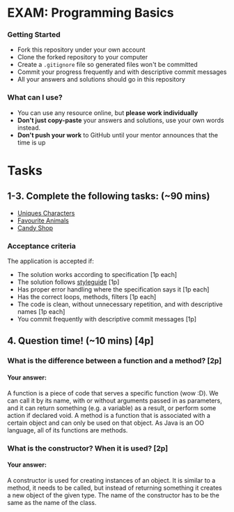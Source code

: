 # EXAM: Programming Basics

### Getting Started
 - Fork this repository under your own account
 - Clone the forked repository to your computer
 - Create a `.gitignore` file so generated files won't be committed
 - Commit your progress frequently and with descriptive commit messages
 - All your answers and solutions should go in this repository

### What can I use?
- You can use any resource online, but **please work individually**
- **Don't just copy-paste** your answers and solutions, use your own words instead.
- **Don't push your work** to GitHub until your mentor announces that the time is up


# Tasks
## 1-3. Complete the following tasks: (~90 mins)
- [Uniques Characters](uniquechars/UniqueChars.java)
- [Favourite Animals](favouriteanimals/FavouriteAnimals.java)
- [Candy Shop](candyshop/TakeMeToThe.java)

### Acceptance criteria
The application is accepted if:
- The solution works according to specification [1p each]
- The solution follows [styleguide](https://github.com/greenfox-academy/teaching-materials/blob/master/styleguide/java.md) [1p]
- Has proper error handling where the specification says it [1p each]
- Has the correct loops, methods, filters [1p each]
- The code is clean, without unnecessary repetition, and with descriptive names [1p each]
- You commit frequently with descriptive commit messages [1p]

## 4. Question time! (~10 mins) [4p]

###  What is the difference between a function and a method? [2p]
#### Your answer:
A function is a piece of code that serves a specific function (wow :D). We can call it by its name, with or without arguments passed in as parameters, and it can return something (e.g. a variable) as a result, or perform some action if declared void.  A method is a function that is associated with a certain object and can only be used on that object. As Java is an OO language, all of its functions are methods.

### What is the constructor? When it is used? [2p]
#### Your answer:
A constructor is used for creating instances of an object. It is similar to a method, it needs to be called, but instead of returning something it creates a new object of the given type. The name of the constructor has to be the same as the name of the class.
